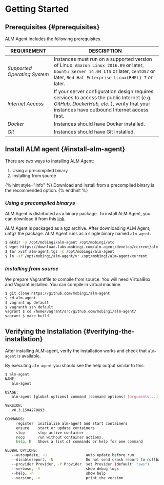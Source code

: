# Getting Started

## Prerequisites {#prerequisites}

ALM Agent includes the following prerequisites.

| **REQUIREMENT** | **DESCRIPTION** |
| --- | --- |
| _Supported Operating System_ | Instances must run on a supported version of Linux.   `Amazon Linux 2016.09` or later, `Ubuntu Server 14.04 LTS` or later, `CentOS7` or later, `Red Hat Enterprise Linux(RHEL) 7` or later. |
| _Internet Access_ | If your server configuration design requires services to access the public Internet \(_e.g. GitHub, DockerHub, etc.._\), verify that your instances have outbound Internet access first. |
| _Docker_ | Instances should have Docker installed. |
| _Git_ | Instances should have Git installed. |

## Install ALM agent {#install-alm-agent}

There are two ways to installing ALM Agent:

1. Using a precompiled binary
2. Installing from source

{% hint style="info" %}
Download and install from a precompiled binary is the recommended option.
{% endhint %}

### _**Using a precompiled binarys**_

ALM Agent is distributed as a binary package. To install ALM Agent, you can download it from this [link](https://download.labs.mobingi.com/alm-agent/master/current/alm-agent.tgz).

ALM Agent is packaged as a tgz archive. After downloading ALM Agent, untgz the package. ALM Agent runs as a single binary named `alm-agent`.

```bash
$ mkdir -p /opt/mobingi/alm-agent /opt/mobingi/etc
$ wget https://download.labs.mobingi.com/alm-agent/develop/current/alm-agent.tgz
$ tar xvzf alm-agent.tgz -C /opt/mobingi/alm-agent
$ ln -sf /opt/mobingi/alm-agent/v* /opt/mobingi/alm-agent/current
```

### _**Installing from source**_

We prepare Vagrantfile to compile from source. You will need VirtualBox and Vagrant installed. You can compile in virtual machine.

```bash
$ git clone https://github.com/mobingi/alm-agent
$ cd alm-agent
$ vagrant up default
$ vagranth ssh default
vagrant $ cd /home/vagrant/src/github.com/mobingi/alm-agent/
vagrant $ make build
```

## Verifying the Installation {#verifying-the-installation}

After installing ALM-agent, verify the installation works and check that `alm-agent` is available.

By executing `alm-agent` you should see the help output similar to this:

```bash
$ alm-agent
NAME:
   alm-agent

USAGE:
   alm-agent [global options] command [command options] [arguments...]

VERSION:
   v0.3.1504270893

COMMANDS:
     register  initialize alm-agent and start containers
     ensure    start or update containers
     stop      stop active container
     noop      run without container actions.
     help, h   Shows a list of commands or help for one command

GLOBAL OPTIONS:
   --autoupdate, -U                  auto update before run
   --disablereport, -N               Do not send crash report to rollbar.
   --provider Provider, -P Provider  set Provider (default: "aws")
   --verbose, -V                     show debug logs
   --help, -h                        show help
   --version, -v                     print the version
```


